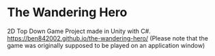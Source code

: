 # The Wandering Hero
2D Top Down Game Project made in Unity with C#.  
https://ben842002.github.io/the-wandering-hero/
(Please note that the game was originally supposed to be played on an application window)
